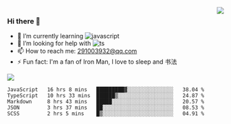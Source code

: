 <img align='right' src='https://github-readme-stats.vercel.app/api?username=niaogege&show_icons=true&theme=radical'/>

### Hi there 👋

- 🌱 I’m currently learning ![javascript](https://img.shields.io/badge/javacript-learn-orange)
- 🤔 I’m looking for help with ![ts](https://img.shields.io/badge/ts-learn-yellow)
- 📫 How to reach me: 291003932@qq.com
- ⚡ Fun fact:  I'm a fan of Iron Man, I love to sleep and 书法

![](https://github-readme-stats.vercel.app/api/top-langs/?username=niaogege&layout=compact)

<!--START_SECTION:waka-->
```text
JavaScript   16 hrs 8 mins   █████████▓░░░░░░░░░░░░░░░   38.04 % 
TypeScript   10 hrs 33 mins  ██████▒░░░░░░░░░░░░░░░░░░   24.87 % 
Markdown     8 hrs 43 mins   █████░░░░░░░░░░░░░░░░░░░░   20.57 % 
JSON         3 hrs 37 mins   ██░░░░░░░░░░░░░░░░░░░░░░░   08.53 % 
SCSS         2 hrs 5 mins    █▒░░░░░░░░░░░░░░░░░░░░░░░   04.91 % 
```
<!--END_SECTION:waka-->
